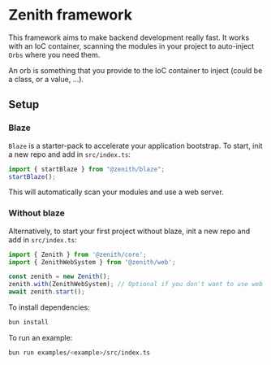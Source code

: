 # Zenith framework

This framework aims to make backend development really fast.
It works with an IoC container, scanning the modules in your project to auto-inject `Orbs` where you need them.

An orb is something that you provide to the IoC container to inject (could be a class, or a value, ...).

## Setup

### Blaze

`Blaze` is a starter-pack to accelerate your application bootstrap.
To start, init a new repo and add in `src/index.ts`:
```ts
import { startBlaze } from "@zenith/blaze";
startBlaze(); 
```

This will automatically scan your modules and use a web server.

### Without blaze

Alternatively, to start your first project without blaze, init a new repo and add in `src/index.ts`:
```ts
import { Zenith } from '@zenith/core';
import { ZenithWebSystem } from '@zenith/web';

const zenith = new Zenith();
zenith.with(ZenithWebSystem); // Optional if you don't want to use web server features
await zenith.start();
```

To install dependencies:

```bash
bun install
```

To run an example:

```bash
bun run examples/<example>/src/index.ts
```